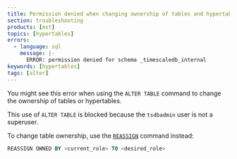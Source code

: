 ```yaml
---
title: Permission denied when changing ownership of tables and hypertables
section: troubleshooting
products: [mst]
topics: [hypertables]
errors:
  - language: sql
    message: |-
      ERROR: permission denied for schema _timescaledb_internal
keywords: [hypertables]
tags: [alter]
---
```


You might see this error when using the `ALTER TABLE` command to change the
ownership of tables or hypertables.

This use of `ALTER TABLE` is blocked because the `tsdbadmin` user is not a
superuser.

To change table ownership, use the [`REASSIGN`][sql-reassign] command instead:

```sql
REASSIGN OWNED BY <current_role> TO <desired_role>
```

[sql-reassign]: https://www.postgresql.org/docs/current/sql-reassign-owned.html

